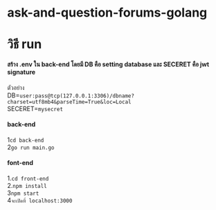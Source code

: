 # ask-and-question-forums-golang

# วิธี run

#### สร้าง .env ใน back-end โดยมี DB คือ setting database และ SECERET คือ jwt signature
ตัวอย่าง\
DB=`user:pass@tcp(127.0.0.1:3306)/dbname?charset=utf8mb4&parseTime=True&loc=Local`\
SECERET=`mysecret`

#### back-end
1`cd back-end`\
2`go run main.go`

#### font-end
1.`cd front-end`\
2.`npm install`\
3`npm start`\
4`จะเปิดที่ localhost:3000`
